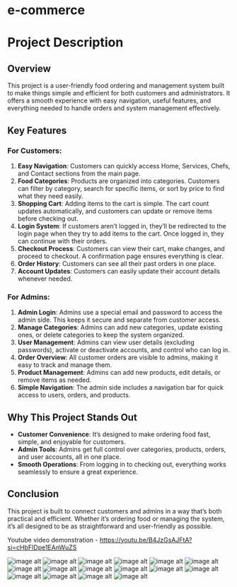 ﻿# e-commerce
# Project Description

## Overview
This project is a user-friendly food ordering and management system built to make things simple and efficient for both customers and administrators. It offers a smooth experience with easy navigation, useful features, and everything needed to handle orders and system management effectively.

## Key Features

### For Customers:
1. **Easy Navigation**: Customers can quickly access Home, Services, Chefs, and Contact sections from the main page.
2. **Food Categories**: Products are organized into categories. Customers can filter by category, search for specific items, or sort by price to find what they need easily.
3. **Shopping Cart**: Adding items to the cart is simple. The cart count updates automatically, and customers can update or remove items before checking out.
4. **Login System**: If customers aren’t logged in, they’ll be redirected to the login page when they try to add items to the cart. Once logged in, they can continue with their orders.
5. **Checkout Process**: Customers can view their cart, make changes, and proceed to checkout. A confirmation page ensures everything is clear.
6. **Order History**: Customers can see all their past orders in one place.
7. **Account Updates**: Customers can easily update their account details whenever needed.

### For Admins:
1. **Admin Login**: Admins use a special email and password to access the admin side. This keeps it secure and separate from customer access.
2. **Manage Categories**: Admins can add new categories, update existing ones, or delete categories to keep the system organized.
3. **User Management**: Admins can view user details (excluding passwords), activate or deactivate accounts, and control who can log in.
4. **Order Overview**: All customer orders are visible to admins, making it easy to track and manage them.
5. **Product Management**: Admins can add new products, edit details, or remove items as needed.
6. **Simple Navigation**: The admin side includes a navigation bar for quick access to users, orders, and products.

## Why This Project Stands Out
- **Customer Convenience**: It’s designed to make ordering food fast, simple, and enjoyable for customers.
- **Admin Tools**: Admins get full control over categories, products, orders, and user accounts, all in one place.
- **Smooth Operations**: From logging in to checking out, everything works seamlessly to ensure a great experience.

## Conclusion
This project is built to connect customers and admins in a way that’s both practical and efficient. Whether it’s ordering food or managing the system, it’s all designed to be as straightforward and user-friendly as possible.


Youtube video demonstration - https://youtu.be/B4JzGsAJFtA?si=cHbFIDpe1EAnWuZS


![image alt](https://github.com/harshana47/e-commerce/blob/38af20eef1cf90a6dafae6074f2821f65c76e242/admin1.png)
![image alt](https://github.com/harshana47/e-commerce/blob/b0f587467e35a2ad71010cd7940ced8f03ae46e7/admin2.png)
![image alt](https://github.com/harshana47/e-commerce/blob/b0f587467e35a2ad71010cd7940ced8f03ae46e7/admin3.png)
![image alt](https://github.com/harshana47/e-commerce/blob/b0f587467e35a2ad71010cd7940ced8f03ae46e7/admin4.png)
![image alt](https://github.com/harshana47/e-commerce/blob/b0f587467e35a2ad71010cd7940ced8f03ae46e7/admin5.png)
![image alt](https://github.com/harshana47/e-commerce/blob/b0f587467e35a2ad71010cd7940ced8f03ae46e7/admin6.png)
![image alt](https://github.com/harshana47/e-commerce/blob/b0f587467e35a2ad71010cd7940ced8f03ae46e7/admin7.png)
![image alt](https://github.com/harshana47/e-commerce/blob/b0f587467e35a2ad71010cd7940ced8f03ae46e7/admin8.png)
![image alt](https://github.com/harshana47/e-commerce/blob/b0f587467e35a2ad71010cd7940ced8f03ae46e7/admin9.png)
![image alt](https://github.com/harshana47/e-commerce/blob/b0f587467e35a2ad71010cd7940ced8f03ae46e7/demo1.png)
![image alt](https://github.com/harshana47/e-commerce/blob/b0f587467e35a2ad71010cd7940ced8f03ae46e7/demo2.png)
![image alt](https://github.com/harshana47/e-commerce/blob/b0f587467e35a2ad71010cd7940ced8f03ae46e7/demo3.png)
![image alt](https://github.com/harshana47/e-commerce/blob/b0f587467e35a2ad71010cd7940ced8f03ae46e7/demo4.png)
![image alt](https://github.com/harshana47/e-commerce/blob/b0f587467e35a2ad71010cd7940ced8f03ae46e7/demo5.png)
![image alt](https://github.com/harshana47/e-commerce/blob/b0f587467e35a2ad71010cd7940ced8f03ae46e7/demo6.png)
![image alt](https://github.com/harshana47/e-commerce/blob/b0f587467e35a2ad71010cd7940ced8f03ae46e7/demo7.png)
